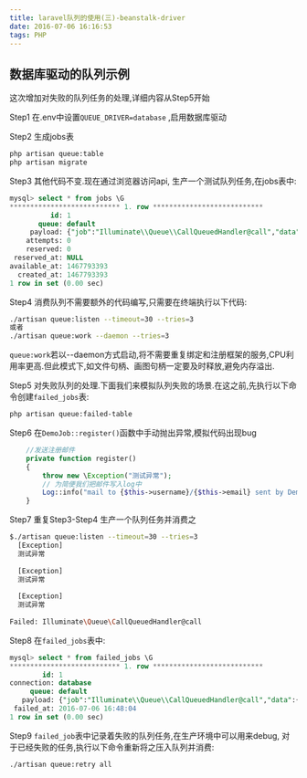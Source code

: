 ```yaml
---
title: laravel队列的使用(三)-beanstalk-driver
date: 2016-07-06 16:16:53
tags: PHP
---
```

## 数据库驱动的队列示例
这次增加对失败的队列任务的处理,详细内容从Step5开始

Step1 在.env中设置`QUEUE_DRIVER=database` ,启用数据库驱动

Step2 生成jobs表
```bash
php artisan queue:table
php artisan migrate
```
Step3 其他代码不变.现在通过浏览器访问api, 生产一个测试队列任务,在jobs表中:
```sql
mysql> select * from jobs \G
*************************** 1. row ***************************
          id: 1
       queue: default
     payload: {"job":"Illuminate\\Queue\\CallQueuedHandler@call","data":{"command":"O:16:\"App\\Jobs\\DemoJob\":6:{s:6:\"mailer\";N;s:5:\"queue\";N;s:5:\"delay\";N;s:6:\"\u0000*\u0000job\";N;s:8:\"username\";s:8:\"username\";s:5:\"email\";s:19:\"jobhancao@gmail.com\";}"}}
    attempts: 0
    reserved: 0
 reserved_at: NULL
available_at: 1467793393
  created_at: 1467793393
1 row in set (0.00 sec)
```

Step4 消费队列不需要额外的代码编写,只需要在终端执行以下代码:
```bash
./artisan queue:listen --timeout=30 --tries=3
或者
./artisan queue:work --daemon --tries=3
```
`queue:work`若以--daemon方式启动,将不需要重复绑定和注册框架的服务,CPU利用率更高.但此模式下,如文件句柄、画图句柄一定要及时释放,避免内存溢出.

Step5 对失败队列的处理.下面我们来模拟队列失败的场景.在这之前,先执行以下命令创建`failed_jobs`表:
```bash
php artisan queue:failed-table
```
Step6 在`DemoJob::register()`函数中手动抛出异常,模拟代码出现bug
```php
    //发送注册邮件
    private function register()
    {
        throw new \Exception("测试异常");
        // 为简便我们把邮件写入log中
        Log::info("mail to {$this->username}/{$this->email} sent by DemoJob");
    }
```

Step7 重复Step3-Step4 生产一个队列任务并消费之
```bash
$./artisan queue:listen --timeout=30 --tries=3            
  [Exception]  
  测试异常     
                              
  [Exception]  
  测试异常     
                             
  [Exception]  
  测试异常     
              
Failed: Illuminate\Queue\CallQueuedHandler@call
```

Step8 在`failed_jobs`表中:
```sql
mysql> select * from failed_jobs \G
*************************** 1. row ***************************
        id: 1
connection: database
     queue: default
   payload: {"job":"Illuminate\\Queue\\CallQueuedHandler@call","data":{"command":"O:16:\"App\\Jobs\\DemoJob\":6:{s:6:\"mailer\";N;s:5:\"queue\";N;s:5:\"delay\";N;s:6:\"\u0000*\u0000job\";N;s:8:\"username\";s:8:\"username\";s:5:\"email\";s:19:\"jobhancao@gmail.com\";}"}}
 failed_at: 2016-07-06 16:48:04
1 row in set (0.00 sec)
```

Step9 `failed_job`表中记录着失败的队列任务,在生产环境中可以用来debug, 对于已经失败的任务,执行以下命令重新将之压入队列并消费:
```bash
./artisan queue:retry all
```
